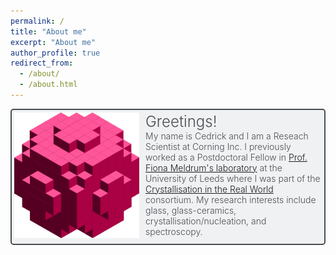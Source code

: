 ```yaml
---
permalink: /
title: "About me"
excerpt: "About me"
author_profile: true
redirect_from:
  - /about/
  - /about.html
---
```

<style>
.grid-container {
  display: grid;
  grid-template-rows: auto;
  grid-gap: 10px;
}
.grid-item{
  border: solid hsl(207, 6%, 30%) 2px;
  border-radius: 5px;
  padding: 4px;
  font-weight: 300;
  color: hsl(207, 6%, 30%);
  background-color: hsla(220, 9%, 93%, 0.7);
}
.float-img-l {
  float: left;
  margin-right: 10px;
  margin-bottom: 5px;
}
.float-img-r {
  float: right;
  margin-left: 10px;
  margin-bottom: 5px;
}
</style>
<div class="grid-container">
  <div class="grid-item">
  <img src="/images/cubes.png" alt="Cube"
    width="200"
    class="float-img-l"/>
  <font size="+2">Greetings!</font> <br style="line-height:20px">
  My name is Cedrick and I am a Reseach Scientist at Corning Inc. I previously worked as a Postdoctoral Fellow in <a href="http://www1.chem.leeds.ac.uk/FCM/">Prof. Fiona Meldrum's laboratory</a> at the University of Leeds where I was part of the <a href="https://realworldcrystals.leeds.ac.uk/">Crystallisation in the Real World</a> consortium. My research interests include glass, glass-ceramics, crystallisation/nucleation, and spectroscopy.
    </div>
</div>
